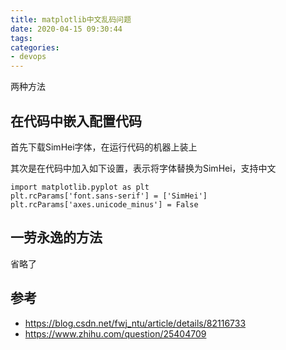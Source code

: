 ```yaml
---
title: matplotlib中文乱码问题
date: 2020-04-15 09:30:44
tags:
categories: 
- devops
---
```


两种方法
## 在代码中嵌入配置代码
首先下载SimHei字体，在运行代码的机器上装上

其次是在代码中加入如下设置，表示将字体替换为SimHei，支持中文 
```
import matplotlib.pyplot as plt
plt.rcParams['font.sans-serif'] = ['SimHei']
plt.rcParams['axes.unicode_minus'] = False
```
## 一劳永逸的方法
省略了

## 参考
* https://blog.csdn.net/fwj_ntu/article/details/82116733
* https://www.zhihu.com/question/25404709